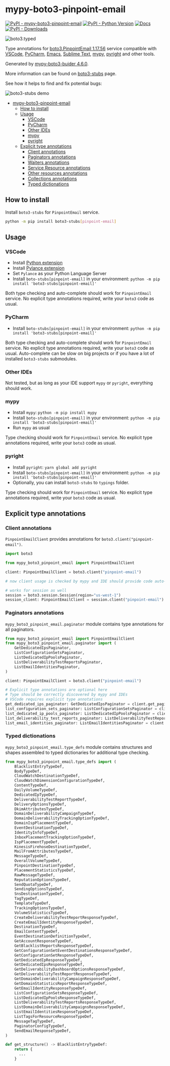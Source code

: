 # mypy-boto3-pinpoint-email

[![PyPI - mypy-boto3-pinpoint-email](https://img.shields.io/pypi/v/mypy-boto3-pinpoint-email.svg?color=blue)](https://pypi.org/project/mypy-boto3-pinpoint-email)
[![PyPI - Python Version](https://img.shields.io/pypi/pyversions/mypy-boto3-pinpoint-email.svg?color=blue)](https://pypi.org/project/mypy-boto3-pinpoint-email)
[![Docs](https://img.shields.io/readthedocs/mypy-boto3-builder.svg?color=blue)](https://mypy-boto3-builder.readthedocs.io/)
[![PyPI - Downloads](https://img.shields.io/pypi/dw/mypy-boto3-pinpoint-email?color=blue)](https://pypistats.org/packages/mypy-boto3-pinpoint-email)

![boto3.typed](https://github.com/vemel/mypy_boto3_builder/raw/master/logo.png)

Type annotations for
[boto3.PinpointEmail 1.17.56](https://boto3.amazonaws.com/v1/documentation/api/1.17.56/reference/services/pinpoint-email.html#PinpointEmail) service
compatible with
[VSCode](https://code.visualstudio.com/),
[PyCharm](https://www.jetbrains.com/pycharm/),
[Emacs](https://www.gnu.org/software/emacs/),
[Sublime Text](https://www.sublimetext.com/),
[mypy](https://github.com/python/mypy),
[pyright](https://github.com/microsoft/pyright)
and other tools.

Generated by [mypy-boto3-buider 4.6.0](https://github.com/vemel/mypy_boto3_builder).

More information can be found on [boto3-stubs](https://pypi.org/project/boto3-stubs/) page.

See how it helps to find and fix potential bugs:

![boto3-stubs demo](https://github.com/vemel/mypy_boto3_builder/raw/master/demo.gif)

- [mypy-boto3-pinpoint-email](#mypy-boto3-pinpoint-email)
  - [How to install](#how-to-install)
  - [Usage](#usage)
    - [VSCode](#vscode)
    - [PyCharm](#pycharm)
    - [Other IDEs](#other-ides)
    - [mypy](#mypy)
    - [pyright](#pyright)
  - [Explicit type annotations](#explicit-type-annotations)
    - [Client annotations](#client-annotations)
    - [Paginators annotations](#paginators-annotations)
    - [Waiters annotations](#waiters-annotations)
    - [Service Resource annotations](#service-resource-annotations)
    - [Other resources annotations](#other-resources-annotations)
    - [Collections annotations](#collections-annotations)
    - [Typed dictionations](#typed-dictionations)

## How to install

Install `boto3-stubs` for `PinpointEmail` service.

```bash
python -m pip install boto3-stubs[pinpoint-email]
```

## Usage

### VSCode

- Install [Python extension](https://marketplace.visualstudio.com/items?itemName=ms-python.python)
- Install [Pylance extension](https://marketplace.visualstudio.com/items?itemName=ms-python.vscode-pylance)
- Set `Pylance` as your Python Language Server
- Install `boto-stubs[pinpoint-email]` in your environment: `python -m pip install 'boto3-stubs[pinpoint-email]'`

Both type checking and auto-complete should work for `PinpointEmail` service.
No explicit type annotations required, write your `boto3` code as usual.

### PyCharm

- Install `boto-stubs[pinpoint-email]` in your environment: `python -m pip install 'boto3-stubs[pinpoint-email]'`

Both type checking and auto-complete should work for `PinpointEmail` service.
No explicit type annotations required, write your `boto3` code as usual.
Auto-complete can be slow on big projects or if you have a lot of installed `boto3-stubs` submodules.

### Other IDEs

Not tested, but as long as your IDE support `mypy` or `pyright`, everything should work.

### mypy

- Install `mypy`: `python -m pip install mypy`
- Install `boto-stubs[pinpoint-email]` in your environment: `python -m pip install 'boto3-stubs[pinpoint-email]'`
- Run `mypy` as usual

Type checking should work for `PinpointEmail` service.
No explicit type annotations required, write your `boto3` code as usual.

### pyright

- Install `pyright`: `yarn global add pyright`
- Install `boto-stubs[pinpoint-email]` in your environment: `python -m pip install 'boto3-stubs[pinpoint-email]'`
- Optionally, you can install `boto3-stubs` to `typings` folder.

Type checking should work for `PinpointEmail` service.
No explicit type annotations required, write your `boto3` code as usual.

## Explicit type annotations

### Client annotations

`PinpointEmailClient` provides annotations for `boto3.client("pinpoint-email")`.

```python
import boto3

from mypy_boto3_pinpoint_email import PinpointEmailClient

client: PinpointEmailClient = boto3.client("pinpoint-email")

# now client usage is checked by mypy and IDE should provide code auto-complete

# works for session as well
session = boto3.session.Session(region="us-west-1")
session_client: PinpointEmailClient = session.client("pinpoint-email")
```

### Paginators annotations

`mypy_boto3_pinpoint_email.paginator` module contains type annotations for all paginators.

```python
from mypy_boto3_pinpoint_email import PinpointEmailClient
from mypy_boto3_pinpoint_email.paginator import (
    GetDedicatedIpsPaginator,
    ListConfigurationSetsPaginator,
    ListDedicatedIpPoolsPaginator,
    ListDeliverabilityTestReportsPaginator,
    ListEmailIdentitiesPaginator,
)

client: PinpointEmailClient = boto3.client("pinpoint-email")

# Explicit type annotations are optional here
# Type should be correctly discovered by mypy and IDEs
# VSCode requires explicit type annotations
get_dedicated_ips_paginator: GetDedicatedIpsPaginator = client.get_paginator("get_dedicated_ips")
list_configuration_sets_paginator: ListConfigurationSetsPaginator = client.get_paginator("list_configuration_sets")
list_dedicated_ip_pools_paginator: ListDedicatedIpPoolsPaginator = client.get_paginator("list_dedicated_ip_pools")
list_deliverability_test_reports_paginator: ListDeliverabilityTestReportsPaginator = client.get_paginator("list_deliverability_test_reports")
list_email_identities_paginator: ListEmailIdentitiesPaginator = client.get_paginator("list_email_identities")
```







### Typed dictionations

`mypy_boto3_pinpoint_email.type_defs` module contains structures and shapes assembled
to typed dictionaries for additional type checking.

```python
from mypy_boto3_pinpoint_email.type_defs import (
    BlacklistEntryTypeDef,
    BodyTypeDef,
    CloudWatchDestinationTypeDef,
    CloudWatchDimensionConfigurationTypeDef,
    ContentTypeDef,
    DailyVolumeTypeDef,
    DedicatedIpTypeDef,
    DeliverabilityTestReportTypeDef,
    DeliveryOptionsTypeDef,
    DkimAttributesTypeDef,
    DomainDeliverabilityCampaignTypeDef,
    DomainDeliverabilityTrackingOptionTypeDef,
    DomainIspPlacementTypeDef,
    EventDestinationTypeDef,
    IdentityInfoTypeDef,
    InboxPlacementTrackingOptionTypeDef,
    IspPlacementTypeDef,
    KinesisFirehoseDestinationTypeDef,
    MailFromAttributesTypeDef,
    MessageTypeDef,
    OverallVolumeTypeDef,
    PinpointDestinationTypeDef,
    PlacementStatisticsTypeDef,
    RawMessageTypeDef,
    ReputationOptionsTypeDef,
    SendQuotaTypeDef,
    SendingOptionsTypeDef,
    SnsDestinationTypeDef,
    TagTypeDef,
    TemplateTypeDef,
    TrackingOptionsTypeDef,
    VolumeStatisticsTypeDef,
    CreateDeliverabilityTestReportResponseTypeDef,
    CreateEmailIdentityResponseTypeDef,
    DestinationTypeDef,
    EmailContentTypeDef,
    EventDestinationDefinitionTypeDef,
    GetAccountResponseTypeDef,
    GetBlacklistReportsResponseTypeDef,
    GetConfigurationSetEventDestinationsResponseTypeDef,
    GetConfigurationSetResponseTypeDef,
    GetDedicatedIpResponseTypeDef,
    GetDedicatedIpsResponseTypeDef,
    GetDeliverabilityDashboardOptionsResponseTypeDef,
    GetDeliverabilityTestReportResponseTypeDef,
    GetDomainDeliverabilityCampaignResponseTypeDef,
    GetDomainStatisticsReportResponseTypeDef,
    GetEmailIdentityResponseTypeDef,
    ListConfigurationSetsResponseTypeDef,
    ListDedicatedIpPoolsResponseTypeDef,
    ListDeliverabilityTestReportsResponseTypeDef,
    ListDomainDeliverabilityCampaignsResponseTypeDef,
    ListEmailIdentitiesResponseTypeDef,
    ListTagsForResourceResponseTypeDef,
    MessageTagTypeDef,
    PaginatorConfigTypeDef,
    SendEmailResponseTypeDef,
)

def get_structure() -> BlacklistEntryTypeDef:
    return {
      ...
    }
```
